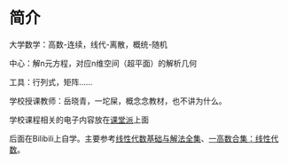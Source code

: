 # 简介

大学数学：高数-连续，线代-离散，概统-随机

中心：解n元方程，对应n维空间（超平面）的解析几何

工具：行列式，矩阵……



学校授课教师：岳晓青，一坨屎，概念念教材，也不讲为什么。

学校课程相关的电子内容放在[课堂派](https://www.ketangpai.com/)上面



后面在Bilibili上自学。主要参考[线性代数基础与解法全集](https://www.bilibili.com/video/BV1Et421E7jk)、[一高数合集：线性代数](https://space.bilibili.com/1035929235/channel/collectiondetail?sid=2277667)。